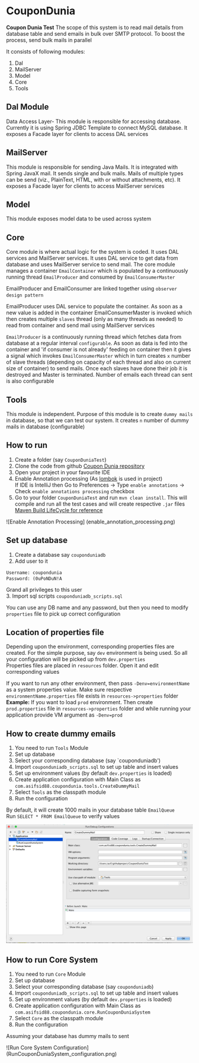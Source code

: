 # CouponDunia
**Coupon Dunia Test** The scope of this system is to read mail details from database table and send 
emails in bulk over SMTP protocol. To boost the process, send bulk mails in parallel


It consists of following modules:  
1. Dal  
2. MailServer  
3. Model  
4. Core  
5. Tools  


Dal Module
----------
Data Access Layer- This module is responsible for accessing database. Currently it is using Spring JDBC Template 
to connect MySQL database. It exposes a Facade layer for clients to access DAL services

MailServer
----------
This module is responsible for sending Java Mails. It is integrated with Spring JavaX mail. It sends single 
and bulk mails. Mails of multiple types can be send (viz., PlainText, HTML, with or without attachments, etc). 
It exposes a Facade layer for clients to access MailServer services

Model
-----
This module exposes model data to be used across system

Core
----
Core module is where actual logic for the system is coded. It uses DAL services and MailServer services. It uses 
DAL service to get data from database and uses MailServer service to send mail. The core module manages a container 
`EmailContainer` which is populated by a continuously running thread `EmailProducer` and consumed by `EmailConsumerMaster` 

EmailProducer and EmailConsumer are linked together using `observer design pattern`

EmailProducer uses DAL service to populate the container. As soon as a new value is added in the container EmailConsumerMaster 
is invoked which then creates multiple `slaves` thread (only as many threads as needed) to read from container and 
send mail using MailServer services

`EmailProducer` is a continuously running thread which fetches data from database at a regular interval `configurable`. 
As soon as data is fed into the container and 'if consumer is not already' feeding on container then it gives a signal 
which invokes `EmailConsumerMaster` which in turn creates `x` number of slave threads (depending on capacity of each thread and also on current size of container) to send mails. Once each slaves have done their job it is destroyed and Master is 
terminated. Number of emails each thread can sent is also configurable


Tools
-----
This module is independent. Purpose of this module is to create `dummy mails` in database, so that we can test our system. 
It creates `n` number of dummy mails in database (configurable)


How to run
----------
1. Create a folder (say `CouponDuniaTest`)
2. Clone the code from github [Coupon Dunia repository](https://github.com/asifsid88/CouponDunia.git)
3. Open your project in your favourite IDE 
4. Enable Annotation processing (As [lombok](https://projectlombok.org/) is used in project)  
    If IDE is IntelliJ then Go to Preferences -> Type `enable annotations` -> Check `enable annotations processing` checkbox
5. Go to your folder `CouponDuniaTest` and run `mvn clean install`. This will compile and run all the test cases and will create respective `.jar` files  
[Maven Build LifeCycle for reference](https://maven.apache.org/guides/introduction/introduction-to-the-lifecycle.html)


![Enable Annotation Processing] (enable_annotation_processing.png)


Set up database
---------------
1. Create a database say `couponduniadb`
2. Add user to it  
```
Username: coupondunia    
Password: (0uPoNDuN!A  
```
Grand all privileges to this user  
3. Import sql scripts `couponduniadb_scripts.sql`


You can use any DB name and any password, but then you need to modify `properties` file to pick up correct configuration

Location of properties file
---------------------------
Depending upon the environment, corresponding properties files are created. For the simple purpose, say `dev` environment is being used. So all your configuration will be picked up from `dev.properties`  
Properties files are placed in `resources` folder. Open it and edit corresponding values

If you want to run any other environment, then pass `-Denv=environmentName` as a system properties value. Make sure respective `environmentName.properties` file exists in `resources->properties` folder    
**Example:** If you want to load `prod` environment. Then create `prod.properties` file in `resources->properties` folder and while running your application provide VM argument as `-Denv=prod`

How to create dummy emails
--------------------------
1. You need to run `Tools` Module
2. Set up database
3. Select your corresponding database (say `couponduniadb')
4. Import `couponduniadb_scripts.sql` to set up table and insert values
5. Set up environment values (by default `dev.properties` is loaded)
6. Create application configuration with Main Class as `com.asifsid88.coupondunia.tools.CreateDummyMail`
7. Select `Tools` as the classpath module
8. Run the configuration


By default, it will create 1000 mails in your database table `EmailQueue`  
Run `SELECT * FROM EmailQueue` to verify values

![Create Dummy Email Configuration](/CreateDummyMail_configuration.png)


How to run Core System
----------------------
1. You need to run `Core` Module
2. Set up database
3. Select your corresponding database (say `couponduniadb`)
4. Import `couponduniadb_scripts.sql` to set up table and insert values
5. Set up environment values (by default `dev.properties` is loaded)
6. Create application configuration with Main Class as `com.asifsid88.coupondunia.core.RunCouponDuniaSystem`
7. Select `Core` as the classpath module
8. Run the configuration

Assuming your database has dummy mails to sent

![Run Core System Configuration] (RunCouponDuniaSystem_configuration.png)








